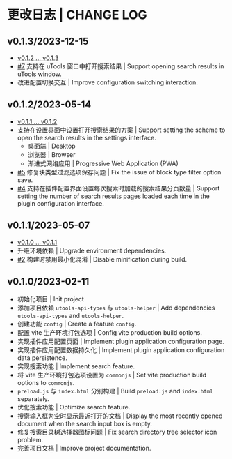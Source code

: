 # 更改日志 | CHANGE LOG

## v0.1.3/2023-12-15

- [v0.1.2 ... v0.1.3](https://github.com/Zuoqiu-Yingyi/utools-siyuan/compare/v0.1.2...v0.1.3)
- [#7](https://github.com/Zuoqiu-Yingyi/utools-siyuan/issues/7) 支持在 uTools 窗口中打开搜索结果 | Support opening search results in uTools window.
- 改进配置切换交互 | Improve configuration switching interaction.

## v0.1.2/2023-05-14

- [v0.1.1 ... v0.1.2](https://github.com/Zuoqiu-Yingyi/utools-siyuan/compare/v0.1.1...v0.1.2)
- 支持在设置界面中设置打开搜索结果的方案 | Support setting the scheme to open the search results in the settings interface.
  - 桌面端 | Desktop
  - 浏览器 | Browser
  - 渐进式网络应用 | Progressive Web Application (PWA)
- [#5](https://github.com/Zuoqiu-Yingyi/utools-siyuan/issues/5) 修复块类型过滤选项保存问题 | Fix the issue of block type filter option save.
- [#4](https://github.com/Zuoqiu-Yingyi/utools-siyuan/issues/4) 支持在插件配置界面设置每次搜索时加载的搜索结果分页数量 | Support setting the number of search results pages loaded each time in the plugin configuration interface.

## v0.1.1/2023-05-07

- [v0.1.0 ... v0.1.1](https://github.com/Zuoqiu-Yingyi/utools-siyuan/compare/v0.1.0...v0.1.1)
- 升级环境依赖 | Upgrade environment dependencies.
- [#2](https://github.com/Zuoqiu-Yingyi/utools-siyuan/issues/2) 构建时禁用最小化混淆 | Disable minification during build.

## v0.1.0/2023-02-11

- 初始化项目 | Init project
- 添加项目依赖 `utools-api-types` 与 `utools-helper` | Add dependencies `utools-api-types` and `utools-helper`.
- 创建功能 `config` | Create a feature `config`.
- 配置 vite 生产环境打包选项 | Config vite production build options.
- 实现插件应用配置页面 | Implement plugin application configuration page.
- 实现插件应用配置数据持久化 | Implement plugin application configuration data persistence.
- 实现搜索功能 | Implement search feature.
- 将 vite 生产环境打包选项设置为 `commonjs` | Set vite production build options to `commonjs`.
- `preload.js` 与 `index.html` 分别构建 | Build `preload.js` and `index.html` separately.
- 优化搜索功能 | Optimize search feature.
- 搜索输入框为空时显示最近打开的文档 | Display the most recently opened document when the search input box is empty.
- 修复搜索目录树选择器图标问题 | Fix search directory tree selector icon problem.
- 完善项目文档 | Improve project documentation.
